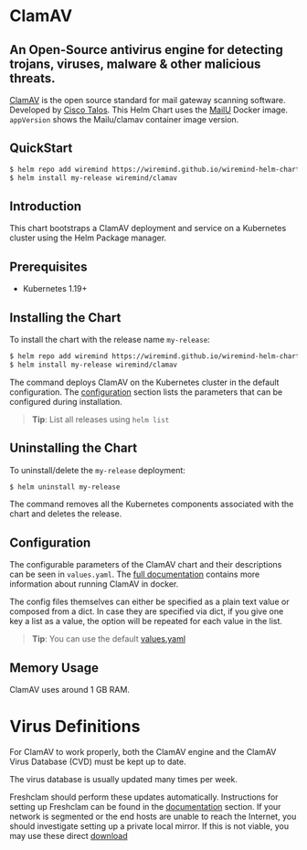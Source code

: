 # ClamAV

##  An Open-Source antivirus engine for detecting trojans, viruses, malware & other malicious threats.

[ClamAV](https://www.clamav.net/) is the open source standard for mail gateway scanning software.
 Developed by [Cisco Talos](https://github.com/Cisco-Talos/clamav-devel). This Helm Chart uses the [MailU](https://github.com/Mailu/Mailu) Docker image. `appVersion` shows the Mailu/clamav container image version.

## QuickStart

```bash
$ helm repo add wiremind https://wiremind.github.io/wiremind-helm-charts
$ helm install my-release wiremind/clamav
```

## Introduction

This chart bootstraps a ClamAV deployment and service on a Kubernetes cluster using the Helm Package manager.

## Prerequisites

- Kubernetes 1.19+

## Installing the Chart

To install the chart with the release name `my-release`:

```bash
$ helm repo add wiremind https://wiremind.github.io/wiremind-helm-charts
$ helm install my-release wiremind/clamav
```

The command deploys ClamAV on the Kubernetes cluster in the default configuration. The [configuration](#configuration) section lists the parameters that can be configured during installation.

> **Tip**: List all releases using `helm list`

## Uninstalling the Chart

To uninstall/delete the `my-release` deployment:

```bash
$ helm uninstall my-release
```

The command removes all the Kubernetes components associated with the chart and deletes the release.

## Configuration

The configurable parameters of the ClamAV chart and
their descriptions can be seen in `values.yaml`. The [full documentation](https://www.clamav.net/documents/clam-antivirus-0-101-0-user-manual) contains more information about running ClamAV in docker.

The config files themselves can either be specified as a plain text value or composed from a dict. In case they are specified via dict, if you give one key a list as a value, the option will be repeated for each value in the list.

> **Tip**: You can use the default [values.yaml](values.yaml)

## Memory Usage

ClamAV uses around 1 GB RAM.

# Virus Definitions

For ClamAV to work properly, both the ClamAV engine and the ClamAV Virus Database (CVD) must be kept up to date.

The virus database is usually updated many times per week.

Freshclam should perform these updates automatically. Instructions for setting up Freshclam can be found in the [documentation](https://www.clamav.net/documents/clam-antivirus-0-101-0-user-manual) section.
If your network is segmented or the end hosts are unable to reach the Internet, you should investigate setting up a private local mirror. If this is not viable, you may use these direct [download](https://www.clamav.net/downloads)
